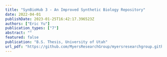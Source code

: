 ```yaml
---
title: "SynBioHub 3 - An Improved Synthetic Biology Repository"
date: 2022-04-01
publishDate: 2023-01-25T16:42:17.396523Z
authors: ["Eric Yu"]
publication_types: ["7"]
abstract: ""
featured: false
publication: "B.S. Thesis, University of Utah"
url_pdf: "https://github.com/MyersResearchGroup/myersresearchgroup.github.io/blob/master/content/publication/syn-bio-hub-improved-synthetic-yu-2022/EricYu_sbh3-thesis-signed.pdf"
---
```


